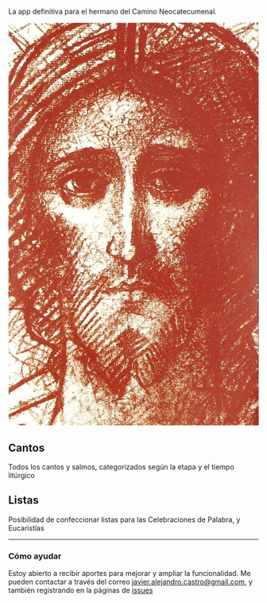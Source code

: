 La app definitiva para el hermano del Camino Neocatecumenal.

![Cristo](img/cristo.jpg)

## Cantos
Todos los cantos y salmos, categorizados según la etapa y el tiempo litúrgico

## Listas
Posibilidad de confeccionar listas para las Celebraciones de Palabra, y Eucaristías

----

### Cómo ayudar
Estoy abierto a recibir aportes para mejorar y ampliar la funcionalidad. Me pueden contactar a través del correo javier.alejandro.castro@gmail.com, y también registrando en la páginas de [issues](https://github.com/jacargentina/iResucito/issues)
